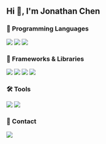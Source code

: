 ## Hi 👋, I'm Jonathan Chen 

### 📔 Programming Languages
<p>
  <img src="https://img.shields.io/badge/HTML5-E34F26?style=for-the-badge&logo=html5&logoColor=white" />
  <img src="https://img.shields.io/badge/CSS3-1572B6?style=for-the-badge&logo=css3&logoColor=white" />
  <img src="https://img.shields.io/badge/JavaScript-323330?style=for-the-badge&logo=javascript&logoColor=F7DF1E" />
<!--   <img src="https://img.shields.io/badge/Python-3776AB?style=for-the-badge&logo=python&logoColor=white" /> -->
<!--   <img src="https://img.shields.io/badge/TypeScript-007ACC?style=for-the-badge&logo=typescript&logoColor=white" /> -->
<!--   <img src="https://img.shields.io/badge/C-00599C?style=for-the-badge&logo=c&logoColor=white" /> -->
<!--   <img src="https://img.shields.io/badge/C%2B%2B-00599C?style=for-the-badge&logo=c%2B%2B&logoColor=white" /> -->
<!--   <img src="https://img.shields.io/badge/C%23-239120?style=for-the-badge&logo=c-sharp&logoColor=white" /> -->
<!--   <img src="https://img.shields.io/badge/Java-ED8B00?style=for-the-badge&logo=java&logoColor=white" /> -->
<!--   <img src="https://img.shields.io/badge/PHP-777BB4?style=for-the-badge&logo=php&logoColor=white" /> -->
<!--   <img src="https://img.shields.io/badge/Swift-FA7343?style=for-the-badge&logo=swift&logoColor=white" /> -->
<!--   <img src="https://img.shields.io/badge/Go-00ADD8?style=for-the-badge&logo=go&logoColor=white" /> -->
<!--   <img src="https://img.shields.io/badge/Ruby-CC342D?style=for-the-badge&logo=ruby&logoColor=white" /> -->
<!--   <img src="https://img.shields.io/badge/json-5E5C5C?style=for-the-badge&logo=json&logoColor=white" /> -->
</p>

### 🧮 Frameworks & Libraries
<p>
  <img src="https://img.shields.io/badge/Bootstrap-563D7C?style=for-the-badge&logo=bootstrap&logoColor=white" />
  <img src="https://img.shields.io/badge/green%20sock-88CE02?style=for-the-badge&logo=greensock&logoColor=white">
  <img src="https://img.shields.io/badge/Node.js-339933?style=for-the-badge&logo=nodedotjs&logoColor=white" />
  <img src="https://img.shields.io/badge/Express.js-404D59?style=for-the-badge">
<!--   <img src="https://img.shields.io/badge/MongoDB-4EA94B?style=for-the-badge&logo=mongodb&logoColor=white"> -->
<!--   <img src="https://img.shields.io/badge/React-20232A?style=for-the-badge&logo=react&logoColor=61DAFB" /> -->
<!--   <img src="https://img.shields.io/badge/jQuery-0769AD?style=for-the-badge&logo=jquery&logoColor=white" /> -->
<!--   <img src="https://img.shields.io/badge/Django-092E20?style=for-the-badge&logo=django&logoColor=white" /> -->
<!--   <img src="https://img.shields.io/badge/React_Native-20232A?style=for-the-badge&logo=react&logoColor=61DAFB" /> -->
<!--   <img src="https://img.shields.io/badge/.NET-512BD4?style=for-the-badge&logo=dotnet&logoColor=white" /> -->
<!--   <img src="https://img.shields.io/badge/Svelte-4A4A55?style=for-the-badge&logo=svelte&logoColor=FF3E00" /> -->
<!--   <img src="https://img.shields.io/badge/Vue.js-35495E?style=for-the-badge&logo=vuedotjs&logoColor=4FC08D" /> -->
<!--   <img src="https://img.shields.io/badge/Angular-DD0031?style=for-the-badge&logo=angular&logoColor=white" /> -->
<!--   <img src="https://img.shields.io/badge/AngularJS-E23237?style=for-the-badge&logo=angularjs&logoColor=white" /> -->
<!--   <img src="https://img.shields.io/badge/Tailwind_CSS-38B2AC?style=for-the-badge&logo=tailwind-css&logoColor=white" /> -->
<!--   <img src="https://img.shields.io/badge/Ruby_on_Rails-CC0000?style=for-the-badge&logo=ruby-on-rails&logoColor=white" /> -->
<!--   <img src="https://img.shields.io/badge/Laravel-FF2D20?style=for-the-badge&logo=laravel&logoColor=white" /> -->
<!--   <img src="https://img.shields.io/badge/Flask-000000?style=for-the-badge&logo=flask&logoColor=white" /> -->
<!--   <img src="https://img.shields.io/badge/nuxt.js-00C58E?style=for-the-badge&logo=nuxtdotjs&logoColor=white" /> -->
<!--   <img src="https://img.shields.io/badge/next.js-000000?style=for-the-badge&logo=nextdotjs&logoColor=white" /> -->
</p>

### 🛠️ Tools
<p>
  <img src="https://img.shields.io/badge/Visual_Studio_Code-0078D4?style=for-the-badge&logo=visual%20studio%20code&logoColor=white" />
  <img src="https://img.shields.io/badge/Postman-FF6C37?style=for-the-badge&logo=postman&logoColor=white">
<!--   <img src="https://img.shields.io/badge/Visual_Studio-5C2D91?style=for-the-badge&logo=visual%20studio&logoColor=white" /> -->
<!--   <img src="https://img.shields.io/badge/Atom-66595C?style=for-the-badge&logo=Atom&logoColor=white" /> -->
<!--   <img src="https://img.shields.io/badge/Eclipse-2C2255?style=for-the-badge&logo=eclipse&logoColor=white" /> -->
<!--   <img src="https://img.shields.io/badge/sublime_text-%23575757.svg?&style=for-the-badge&logo=sublime-text&logoColor=important" /> -->
</p>

### 💬 Contact
<p>
    <a href="mailto: jchen2190@gmail.com" target="_blank"><img src="https://img.shields.io/badge/Gmail-D14836?style=for-the-badge&logo=gmail&logoColor=white"></a>
<!--     <a href="https://www.linkedin.com/in/jonchen21" target="_blank"><img src="https://img.shields.io/badge/LinkedIn-0077B5?style=for-the-badge&logo=linkedin&logoColor=white"></a> -->
<!-- <a href="https://www.chenjon.com/" target="_blank"><img src="https://img.shields.io/badge/website-000000?style=for-the-badge&logo=About.me&logoColor=white"></a> -->
</p>

<!--
**jchen2190/jchen2190** is a ✨ _special_ ✨ repository because its `README.md` (this file) appears on your GitHub profile.

Here are some ideas to get you started:

- 🔭 I’m currently working on ...
- 🌱 I’m currently learning ...
- 👯 I’m looking to collaborate on ...
- 🤔 I’m looking for help with ...
- 💬 Ask me about ...
- 📫 How to reach me: ...
- 😄 Pronouns: ...
- ⚡ Fun fact: ...
-->
